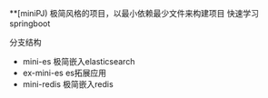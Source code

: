 **[miniPJ)
极简风格的项目，以最小依赖最少文件来构建项目
快速学习springboot

分支结构
* mini-es 极简嵌入elasticsearch
* ex-mini-es es拓展应用
* mini-redis 极简嵌入redis
